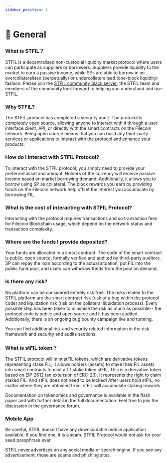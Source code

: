 ```yaml
---
sidebar_position: 1
---
```


# 📌 General

### What is STFIL？
STFIL is a decentralised non-custodial liquidity market protocol where users can participate as suppliers or borrowers.  Suppliers provide liquidity to the market to earn a passive income, while SPs are able to borrow in an overcollateralised (perpetually) or undercollateralised (one-block liquidity) fashion.
Please join the [STFIL community Slack server](https://stfil.io/slack);  the STFIL team and members of the community look forward to helping you understand and use STFIL.

### Why STFIL?
The STFIL protocol has completed a security audit. The protocol is completely open source, allowing anyone to interact with it through a user interface client, API, or directly with the smart contracts on the Filecoin network. Being open source means that you can build any third-party services or applications to interact with the protocol and enhance your products.

### How do I interact with STFIL Protocol?
To interact with the STFIL protocol, you simply need to provide your preferred asset and amount. Holders of the currency will receive passive income based on market borrowing demand. Additionally, it allows you to borrow using SP as collateral. The block rewards you earn by providing funds on the Filecoin network help offset the interest you accumulate by borrowing FIL.

### What is the cost of interacting with STFIL Protocol?
Interacting with the protocol requires transactions and so transaction fees for Filecoin Blockchain usage, which depend on the network status and transaction complexity.

### Where are the funds I provide deposited?
Your funds are allocated in a smart contract. The code of the smart contract is public, open source, formally verified and audited by third-party auditors. SP can repay the loan according to the actual situation, put FIL into the public fund pool, and users can withdraw funds from the pool on demand.

### Is there any risk?
No platform can be considered entirely risk free. The risks related to the STFIL platform are the smart contract risk (risk of a bug within the protocol code) and liquidation risk (risk on the collateral liquidation process). Every possible step has been taken to minimise the risk as much as possible-- the protocol code is public and open source and it has been audited. Additionally, there is an ongoing bug bounty campaign live and running.

You can find additional risk and security related information in the risk framework and security and audits sections.

### What is stFIL token？
The STFIL protocol will mint stFIL tokens, which are derivative tokens representing stake FIL; it allows holders (assets) to stake their FIL assets into smart contracts to mint a 1:1 stake token stFIL, This is a derivative token based on EIP-2612 (an extension of ERC-20). It represents the right to claim staked FIL. And stFIL does not need to be locked! After users hold stFIL, no matter where they are obtained from, stFIL will accumulate staking rewards.

Documentation on tokenomics and governance is available in the flash paper and with further detail in the full documentation. Feel free to join the discussion in the governance forum.

### Mobile App
Be careful, STFIL doesn't have any downloadable mobile application available. If you find one, it is a scam. STFIL Protocol would not ask for your seed passphrase ever.

STFIL never advertises on any social media or search engine. If you see any advertisement, those are scams and phishing sites. 
